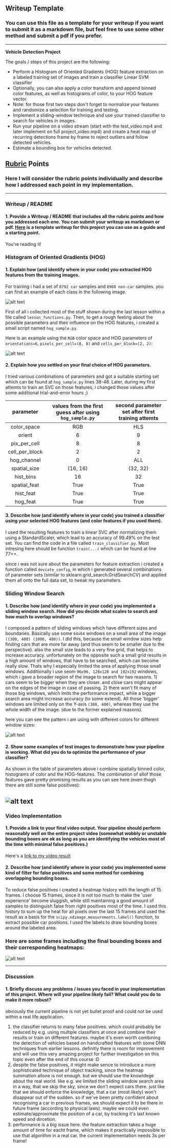 ## Writeup Template
### You can use this file as a template for your writeup if you want to submit it as a markdown file, but feel free to use some other method and submit a pdf if you prefer.

---

**Vehicle Detection Project**

The goals / steps of this project are the following:

* Perform a Histogram of Oriented Gradients (HOG) feature extraction on a labeled training set of images and train a classifier Linear SVM classifier
* Optionally, you can also apply a color transform and append binned color features, as well as histograms of color, to your HOG feature vector. 
* Note: for those first two steps don't forget to normalize your features and randomize a selection for training and testing.
* Implement a sliding-window technique and use your trained classifier to search for vehicles in images.
* Run your pipeline on a video stream (start with the test_video.mp4 and later implement on full project_video.mp4) and create a heat map of recurring detections frame by frame to reject outliers and follow detected vehicles.
* Estimate a bounding box for vehicles detected.

[//]: # (Image References)
[image1]: ./examples/car_not_car.png
[image2]: ./examples/HOG_example.png
[image3]: ./examples/sliding_window_pattern.png
[image4]: ./examples/sliding_window_results.png
[image5]: ./examples/bboxes_and_heat.png
[video1]: ./video_out.mp4

## [Rubric](https://review.udacity.com/#!/rubrics/513/view) Points
### Here I will consider the rubric points individually and describe how I addressed each point in my implementation.  

---
### Writeup / README

#### 1. Provide a Writeup / README that includes all the rubric points and how you addressed each one.  You can submit your writeup as markdown or pdf.  [Here](https://github.com/udacity/CarND-Vehicle-Detection/blob/master/writeup_template.md) is a template writeup for this project you can use as a guide and a starting point.  

You're reading it!

### Histogram of Oriented Gradients (HOG)

#### 1. Explain how (and identify where in your code) you extracted HOG features from the training images.

For training i had a set of `8792 car` samples and `8968 non-car` samples. you can find an example of each class in the following image.

![alt text][image1]

First of all i collected most of the stuff shown during the last lesson within a file called `lesson_functions.py`.
Then, to get a rough feeling about the possible parameters and their influence on the HOG features, i created a small script named `hog_sample.py`.

Here is an example using the `RGB` color space and HOG parameters of `orientations=6`, `pixels_per_cell=(8, 8)` and `cells_per_block=(2, 2)`:

![alt text][image2]


#### 2. Explain how you settled on your final choice of HOG parameters.

I tried various combinations of parameters and got a suitable starting set which can be found at `hog_sample.py` lines 38-48. Later, during my first attemts to train an SVC on those features, i changed those values after some additional trial-and-error hours ;)

| parameter         		| values from the first guess	after using `hog_sample.py`| second parameter set after first training attemts |
|:---------------------:|:---------------:|:---------------:|
| color_space |	RGB | HLS 	|
| orient |	6 | 9	|
| pix_per_cell |  8	| 8	|
| cell_per_block |  2	| 2	|
| hog_channel | 0	| ALL	|
| spatial_size |  (16, 16)	| (32, 32)	|
| hist_bins | 16	| 32	|
| spatial_feat | True	| True	|
| hist_feat |	True | True	|
| hog_feat | True	| True	|


#### 3. Describe how (and identify where in your code) you trained a classifier using your selected HOG features (and color features if you used them).

I used the resulting features to train a linear SVC after normalizing them using a StandardScaler, which lead to an accuracy of 99.49% on the test set. You can find the code in a file called `train_classifier.py`. Most intresing here should be function `train(...)` which can be found at line 77++.

since i was not sure about the parameters for feature extraction i created a function called `deviate_config`, in which i generated several combinations of parameter sets (similar to sklearn.grid_search.GridSearchCV) and applied them all onto the full data set, to tweak my parameters.


### Sliding Window Search

#### 1. Describe how (and identify where in your code) you implemented a sliding window search.  How did you decide what scales to search and how much to overlap windows?

I composed a pattern of sliding windows which have different sizes and boundaries. Basically use some `64x64` windows on a small area of the image `((300, 400) (1000, 480))`. I did this, because the small window sizes help finding cars that are more far away (and thus seem to be smaller due to the perspective). also the small size leads to a very fine grid, that helps to increase accuracy. unfortunately on the opposite such a small grid results in a high amount of windows, that have to be searched, which can become really slow. Thats why I especially limited the area of applying those small windows.
Additionally i use seom `96x96, 128x128 and 192x192` windows, which i gave a broader region of the image to search for two reasons. 1) cars seem to be bigger when they are closer. and close cars might appear on the edges of the image in case of passing. 2) there won't fit many of those big windows, which lmits the performance impact, while a bigger search area might increase accuracy (to some extend).
All those 'bigger' windows are limited only on the Y-axis `(380, 600)`, whereas they use the whole width of the image. (due to the former explained reasons).

here you can see the pattern i am using with different colors for different window sizes:

![alt text][image3]

#### 2. Show some examples of test images to demonstrate how your pipeline is working.  What did you do to optimize the performance of your classifier?

As shown in the table of parameters above i combine spatially binned color, histograms of color and the HOG-features. The combination of allof those features gave pretty promising results as you can see here (even thogh there are still some false positives):

![alt text][image4]
---

### Video Implementation

#### 1. Provide a link to your final video output.  Your pipeline should perform reasonably well on the entire project video (somewhat wobbly or unstable bounding boxes are ok as long as you are identifying the vehicles most of the time with minimal false positives.)

Here's a [link to my video result](./video_out.mp4)


#### 2. Describe how (and identify where in your code) you implemented some kind of filter for false positives and some method for combining overlapping bounding boxes.

To reduce false positives i created a heatmap history with the length of 15 frames. I choose 15 frames, since it is not too much to make the 'user experience' become sluggish, while still maintaining a good amount of samples to distinguish false from right positives most of the time.
I used this history to sum up the heat for all pixels over the last 15 frames and used the result as a basis for the `scipy.ndimage.measurements.label()` function, to extract possible car positions. I used the labels to draw bounding boxes around the labeled area.


### Here are some frames including the final bounding boxes and their corresponding heatmaps:

![alt text][image5]


---

### Discussion

#### 1. Briefly discuss any problems / issues you faced in your implementation of this project.  Where will your pipeline likely fail?  What could you do to make it more robust?

obviously the current pipeline is not yet bullet proof and could not be used within a real life application.
1) the classifier returns to many false positives. which could probably be reduced by e.g. using multiple classifiers at once and combine their results or train on different features. maybe it's even worth combining the detection of vehicles based on handcrafted features with some DNN techniques from earlier lessons.
definitly there is room for improvement and will use this very amazing project for further investigation on this topic even after the end of this course :D
2) despite the false positives, it might make sence to introduce a more sophisticated technique of object tracking, since the heatmap summation allone is not enough. but we should use the knowldege about the real world. like e.g. we limited the sliding window search area in a way, that we skip the sky, since we don't expect cars there. just like that we should enforce the knowledge, that a car (most likely) won't disappear out of the sudden. so if we've been pretty confident about recognising a car in previous frames, we should expect it to be there in future frame (according to physical laws). maybe we could even estimate/approximate the position of a car, by tracking it's last known speed and dircetion.
3) performance is a big issue here. the feature extraction takes a huge amount of time for eacht frame, which makes it practically impossible to use that algorithm in a real car. the current implementation needs 3s per frame!
